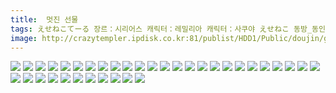 ```yaml
---
title:  멋진 선물
tags: えせねこてーる 장르：시리어스 캐릭터：레밀리아 캐릭터：사쿠야 えせねこ 동방_동인지
image: http://crazytempler.ipdisk.co.kr:81/publist/HDD1/Public/doujin/ghap/5221/001.jpg
---
```

<img src="http://crazytempler.ipdisk.co.kr:81/publist/HDD1/Public/doujin/ghap/5221/001.jpg">
<img src="http://crazytempler.ipdisk.co.kr:81/publist/HDD1/Public/doujin/ghap/5221/002.jpg">
<img src="http://crazytempler.ipdisk.co.kr:81/publist/HDD1/Public/doujin/ghap/5221/003.jpg">
<img src="http://crazytempler.ipdisk.co.kr:81/publist/HDD1/Public/doujin/ghap/5221/004.jpg">
<img src="http://crazytempler.ipdisk.co.kr:81/publist/HDD1/Public/doujin/ghap/5221/005.jpg">
<img src="http://crazytempler.ipdisk.co.kr:81/publist/HDD1/Public/doujin/ghap/5221/006.jpg">
<img src="http://crazytempler.ipdisk.co.kr:81/publist/HDD1/Public/doujin/ghap/5221/007.jpg">
<img src="http://crazytempler.ipdisk.co.kr:81/publist/HDD1/Public/doujin/ghap/5221/008.jpg">
<img src="http://crazytempler.ipdisk.co.kr:81/publist/HDD1/Public/doujin/ghap/5221/009.jpg">
<img src="http://crazytempler.ipdisk.co.kr:81/publist/HDD1/Public/doujin/ghap/5221/010.jpg">
<img src="http://crazytempler.ipdisk.co.kr:81/publist/HDD1/Public/doujin/ghap/5221/011.jpg">
<img src="http://crazytempler.ipdisk.co.kr:81/publist/HDD1/Public/doujin/ghap/5221/012.jpg">
<img src="http://crazytempler.ipdisk.co.kr:81/publist/HDD1/Public/doujin/ghap/5221/013.jpg">
<img src="http://crazytempler.ipdisk.co.kr:81/publist/HDD1/Public/doujin/ghap/5221/014.jpg">
<img src="http://crazytempler.ipdisk.co.kr:81/publist/HDD1/Public/doujin/ghap/5221/015.jpg">
<img src="http://crazytempler.ipdisk.co.kr:81/publist/HDD1/Public/doujin/ghap/5221/016.jpg">
<img src="http://crazytempler.ipdisk.co.kr:81/publist/HDD1/Public/doujin/ghap/5221/017.jpg">
<img src="http://crazytempler.ipdisk.co.kr:81/publist/HDD1/Public/doujin/ghap/5221/018.jpg">
<img src="http://crazytempler.ipdisk.co.kr:81/publist/HDD1/Public/doujin/ghap/5221/019.jpg">
<img src="http://crazytempler.ipdisk.co.kr:81/publist/HDD1/Public/doujin/ghap/5221/020.jpg">
<img src="http://crazytempler.ipdisk.co.kr:81/publist/HDD1/Public/doujin/ghap/5221/021.jpg">
<img src="http://crazytempler.ipdisk.co.kr:81/publist/HDD1/Public/doujin/ghap/5221/022.jpg">
<img src="http://crazytempler.ipdisk.co.kr:81/publist/HDD1/Public/doujin/ghap/5221/023.jpg">
<img src="http://crazytempler.ipdisk.co.kr:81/publist/HDD1/Public/doujin/ghap/5221/024.jpg">
<img src="http://crazytempler.ipdisk.co.kr:81/publist/HDD1/Public/doujin/ghap/5221/025.jpg">
<img src="http://crazytempler.ipdisk.co.kr:81/publist/HDD1/Public/doujin/ghap/5221/026.jpg">
<img src="http://crazytempler.ipdisk.co.kr:81/publist/HDD1/Public/doujin/ghap/5221/027.jpg">
<img src="http://crazytempler.ipdisk.co.kr:81/publist/HDD1/Public/doujin/ghap/5221/028.jpg">
<img src="http://crazytempler.ipdisk.co.kr:81/publist/HDD1/Public/doujin/ghap/5221/029.jpg">
<img src="http://crazytempler.ipdisk.co.kr:81/publist/HDD1/Public/doujin/ghap/5221/030.jpg">
<img src="http://crazytempler.ipdisk.co.kr:81/publist/HDD1/Public/doujin/ghap/5221/031.jpg">
<img src="http://crazytempler.ipdisk.co.kr:81/publist/HDD1/Public/doujin/ghap/5221/032.jpg">
<img src="http://crazytempler.ipdisk.co.kr:81/publist/HDD1/Public/doujin/ghap/5221/033.jpg">
<img src="http://crazytempler.ipdisk.co.kr:81/publist/HDD1/Public/doujin/ghap/5221/034.jpg">
<img src="http://crazytempler.ipdisk.co.kr:81/publist/HDD1/Public/doujin/ghap/5221/035.jpg">
<img src="http://crazytempler.ipdisk.co.kr:81/publist/HDD1/Public/doujin/ghap/5221/036.jpg">
